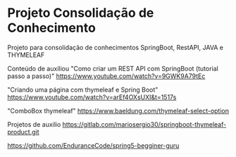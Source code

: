 # Projeto Consolidação de Conhecimento
Projeto para consolidação de conhecimentos SpringBoot, RestAPI, JAVA e THYMELEAF

Conteúdo de auxiliou "Como criar um REST API com SpringBoot (tutorial passo a passo)" https://www.youtube.com/watch?v=9GWK9A79tEc

"Criando uma página com thymeleaf e Spring Boot" https://www.youtube.com/watch?v=arEf4OXsUXI&t=1517s

"ComboBox thymeleaf" https://www.baeldung.com/thymeleaf-select-option

Projetos de auxilio https://gitlab.com/mariosergio30/springboot-thymeleaf-product.git

https://github.com/EnduranceCode/spring5-begginer-guru
